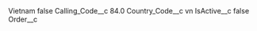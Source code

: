 <?xml version="1.0" encoding="UTF-8"?>
<CustomMetadata xmlns="http://soap.sforce.com/2006/04/metadata" xmlns:xsi="http://www.w3.org/2001/XMLSchema-instance" xmlns:xsd="http://www.w3.org/2001/XMLSchema">
    <label>Vietnam</label>
    <protected>false</protected>
    <values>
        <field>Calling_Code__c</field>
        <value xsi:type="xsd:double">84.0</value>
    </values>
    <values>
        <field>Country_Code__c</field>
        <value xsi:type="xsd:string">vn</value>
    </values>
    <values>
        <field>IsActive__c</field>
        <value xsi:type="xsd:boolean">false</value>
    </values>
    <values>
        <field>Order__c</field>
        <value xsi:nil="true"/>
    </values>
</CustomMetadata>
